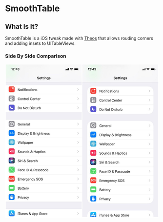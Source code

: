 # SmoothTable

## What Is It?
SmoothTable is a iOS tweak made with [Theos](https://github.com/theos/theos) that allows rouding corners and adding insets to UITableViews.

### Side By Side Comparison
![Side Comparison](/secondary/beforeafter.jpeg)
